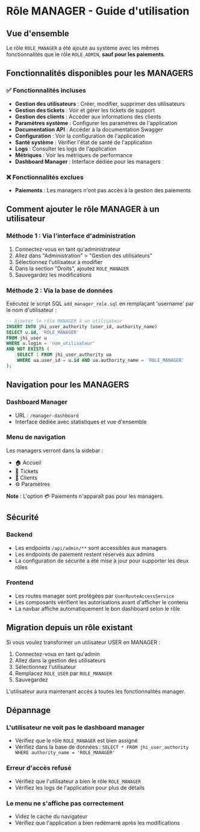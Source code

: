 # Rôle MANAGER - Guide d'utilisation

## Vue d'ensemble

Le rôle `ROLE_MANAGER` a été ajouté au système avec les mêmes fonctionnalités que le rôle `ROLE_ADMIN`, **sauf pour les paiements**.

## Fonctionnalités disponibles pour les MANAGERS

### ✅ Fonctionnalités incluses

- **Gestion des utilisateurs** : Créer, modifier, supprimer des utilisateurs
- **Gestion des tickets** : Voir et gérer les tickets de support
- **Gestion des clients** : Accéder aux informations des clients
- **Paramètres système** : Configurer les paramètres de l'application
- **Documentation API** : Accéder à la documentation Swagger
- **Configuration** : Voir la configuration de l'application
- **Santé système** : Vérifier l'état de santé de l'application
- **Logs** : Consulter les logs de l'application
- **Métriques** : Voir les métriques de performance
- **Dashboard Manager** : Interface dédiée pour les managers

### ❌ Fonctionnalités exclues

- **Paiements** : Les managers n'ont pas accès à la gestion des paiements

## Comment ajouter le rôle MANAGER à un utilisateur

### Méthode 1 : Via l'interface d'administration

1. Connectez-vous en tant qu'administrateur
2. Allez dans "Administration" > "Gestion des utilisateurs"
3. Sélectionnez l'utilisateur à modifier
4. Dans la section "Droits", ajoutez `ROLE_MANAGER`
5. Sauvegardez les modifications

### Méthode 2 : Via la base de données

Exécutez le script SQL `add_manager_role.sql` en remplaçant 'username' par le nom d'utilisateur :

```sql
-- Ajouter le rôle MANAGER à un utilisateur
INSERT INTO jhi_user_authority (user_id, authority_name)
SELECT u.id, 'ROLE_MANAGER'
FROM jhi_user u
WHERE u.login = 'nom_utilisateur'
AND NOT EXISTS (
    SELECT 1 FROM jhi_user_authority ua
    WHERE ua.user_id = u.id AND ua.authority_name = 'ROLE_MANAGER'
);
```

## Navigation pour les MANAGERS

### Dashboard Manager

- URL : `/manager-dashboard`
- Interface dédiée avec statistiques et vue d'ensemble

### Menu de navigation

Les managers verront dans la sidebar :

- 🏠 Accueil
- 🎫 Tickets
- 👤 Clients
- ⚙️ Paramètres

**Note** : L'option 💳 Paiements n'apparaît pas pour les managers.

## Sécurité

### Backend

- Les endpoints `/api/admin/**` sont accessibles aux managers
- Les endpoints de paiement restent réservés aux admins
- La configuration de sécurité a été mise à jour pour supporter les deux rôles

### Frontend

- Les routes manager sont protégées par `UserRouteAccessService`
- Les composants vérifient les autorisations avant d'afficher le contenu
- La navbar affiche automatiquement le bon dashboard selon le rôle

## Migration depuis un rôle existant

Si vous voulez transformer un utilisateur USER en MANAGER :

1. Connectez-vous en tant qu'admin
2. Allez dans la gestion des utilisateurs
3. Sélectionnez l'utilisateur
4. Remplacez `ROLE_USER` par `ROLE_MANAGER`
5. Sauvegardez

L'utilisateur aura maintenant accès à toutes les fonctionnalités manager.

## Dépannage

### L'utilisateur ne voit pas le dashboard manager

- Vérifiez que le rôle `ROLE_MANAGER` est bien assigné
- Vérifiez dans la base de données : `SELECT * FROM jhi_user_authority WHERE authority_name = 'ROLE_MANAGER'`

### Erreur d'accès refusé

- Vérifiez que l'utilisateur a bien le rôle `ROLE_MANAGER`
- Vérifiez les logs de l'application pour plus de détails

### Le menu ne s'affiche pas correctement

- Videz le cache du navigateur
- Vérifiez que l'application a bien redémarré après les modifications
